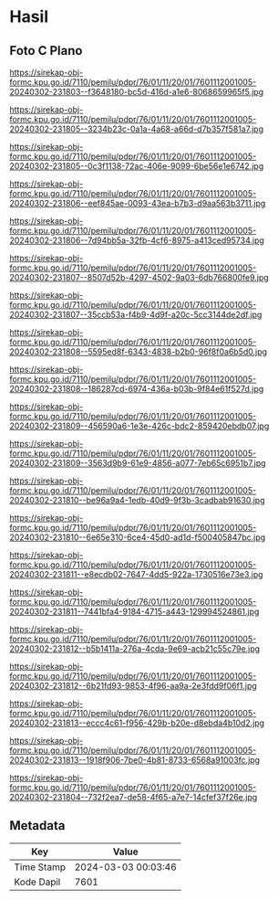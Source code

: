 # Hasil

## Foto C Plano

https://sirekap-obj-formc.kpu.go.id/7110/pemilu/pdpr/76/01/11/20/01/7601112001005-20240302-231803--f3648180-bc5d-416d-a1e6-8068659965f5.jpg

https://sirekap-obj-formc.kpu.go.id/7110/pemilu/pdpr/76/01/11/20/01/7601112001005-20240302-231805--3234b23c-0a1a-4a68-a66d-d7b357f581a7.jpg

https://sirekap-obj-formc.kpu.go.id/7110/pemilu/pdpr/76/01/11/20/01/7601112001005-20240302-231805--0c3f1138-72ac-406e-9099-6be56e1e6742.jpg

https://sirekap-obj-formc.kpu.go.id/7110/pemilu/pdpr/76/01/11/20/01/7601112001005-20240302-231806--eef845ae-0093-43ea-b7b3-d9aa563b3711.jpg

https://sirekap-obj-formc.kpu.go.id/7110/pemilu/pdpr/76/01/11/20/01/7601112001005-20240302-231806--7d94bb5a-32fb-4cf6-8975-a413ced95734.jpg

https://sirekap-obj-formc.kpu.go.id/7110/pemilu/pdpr/76/01/11/20/01/7601112001005-20240302-231807--8507d52b-4297-4502-9a03-6db766800fe9.jpg

https://sirekap-obj-formc.kpu.go.id/7110/pemilu/pdpr/76/01/11/20/01/7601112001005-20240302-231807--35ccb53a-f4b9-4d9f-a20c-5cc3144de2df.jpg

https://sirekap-obj-formc.kpu.go.id/7110/pemilu/pdpr/76/01/11/20/01/7601112001005-20240302-231808--5595ed8f-6343-4838-b2b0-96f8f0a6b5d0.jpg

https://sirekap-obj-formc.kpu.go.id/7110/pemilu/pdpr/76/01/11/20/01/7601112001005-20240302-231808--186287cd-6974-436a-b03b-9f84e61f527d.jpg

https://sirekap-obj-formc.kpu.go.id/7110/pemilu/pdpr/76/01/11/20/01/7601112001005-20240302-231809--456590a6-1e3e-426c-bdc2-859420ebdb07.jpg

https://sirekap-obj-formc.kpu.go.id/7110/pemilu/pdpr/76/01/11/20/01/7601112001005-20240302-231809--3563d9b9-61e9-4856-a077-7eb65c6951b7.jpg

https://sirekap-obj-formc.kpu.go.id/7110/pemilu/pdpr/76/01/11/20/01/7601112001005-20240302-231810--be96a9a4-1edb-40d9-9f3b-3cadbab91630.jpg

https://sirekap-obj-formc.kpu.go.id/7110/pemilu/pdpr/76/01/11/20/01/7601112001005-20240302-231810--6e65e310-6ce4-45d0-ad1d-f500405847bc.jpg

https://sirekap-obj-formc.kpu.go.id/7110/pemilu/pdpr/76/01/11/20/01/7601112001005-20240302-231811--e8ecdb02-7647-4dd5-922a-1730516e73e3.jpg

https://sirekap-obj-formc.kpu.go.id/7110/pemilu/pdpr/76/01/11/20/01/7601112001005-20240302-231811--7441bfa4-9184-4715-a443-129994524861.jpg

https://sirekap-obj-formc.kpu.go.id/7110/pemilu/pdpr/76/01/11/20/01/7601112001005-20240302-231812--b5b1411a-276a-4cda-9e69-acb21c55c79e.jpg

https://sirekap-obj-formc.kpu.go.id/7110/pemilu/pdpr/76/01/11/20/01/7601112001005-20240302-231812--6b21fd93-9853-4f96-aa9a-2e3fdd9f06f1.jpg

https://sirekap-obj-formc.kpu.go.id/7110/pemilu/pdpr/76/01/11/20/01/7601112001005-20240302-231813--eccc4c61-f956-429b-b20e-d8ebda4b10d2.jpg

https://sirekap-obj-formc.kpu.go.id/7110/pemilu/pdpr/76/01/11/20/01/7601112001005-20240302-231813--1918f906-7be0-4b81-8733-6568a91003fc.jpg

https://sirekap-obj-formc.kpu.go.id/7110/pemilu/pdpr/76/01/11/20/01/7601112001005-20240302-231804--732f2ea7-de58-4f65-a7e7-14cfef37f26e.jpg


## Metadata

| Key        | Value               |
| ---------- | ------------------- |
| Time Stamp | 2024-03-03 00:03:46 |
| Kode Dapil | 7601                |



